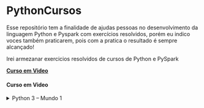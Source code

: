 # PythonCursos
Esse repositório tem a finalidade de ajudas pessoas no desenvolvimento da linguagem Python e Pyspark com exercícios resolvidos, porém eu indico voces também praticarem, pois com a pratica o resultado é sempre alcançado!

Irei armezanar exercicios resolvidos de cursos de Python e PySpark 

**[Curso em Video](https://www.cursoemvideo.com/)**

<h4 align="left">
  Curso em Video
</h4>


<details>
  <summary>Python 3 – Mundo 1</summary>
  
   * [Exercicio 01 - Deixando tudo pronto](PythonExercicios/desafio001.py)
  
   * [Exercicio 02 - Respodendo ao Usuario](PythonExercicios/desafio001.py)
  
   * [Exercicio 03 - Somando dois números](PythonExercicios/desafio001.py)
  
   * [Exercicio 04 - Dissecando uma Variavel](PythonExercicios/ex004.py)
 </details>
